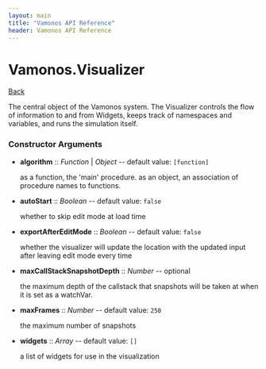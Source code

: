 ```yaml
---
layout: main
title: "Vamonos API Reference"
header: Vamonos API Reference
---
```



Vamonos.Visualizer
==================

[Back](index.html)

The central object of the Vamonos system. The Visualizer controls
the flow of information to and from Widgets, keeps track of
namespaces and variables, and runs the simulation itself.


### Constructor Arguments

 * **algorithm** :: *Function* | *Object* -- default value: `[function]`

    as a function, the 'main' procedure. as an object, an association of procedure names to functions.



 * **autoStart** :: *Boolean* -- default value: `false`

    whether to skip edit mode at load time



 * **exportAfterEditMode** :: *Boolean* -- default value: `false`

    whether the visualizer will update the location with the updated input after leaving edit mode every time



 * **maxCallStackSnapshotDepth** :: *Number* -- optional

    the maximum depth of the callstack that snapshots will be taken at when it is set as a watchVar.



 * **maxFrames** :: *Number* -- default value: `250`

    the maximum number of snapshots



 * **widgets** :: *Array* -- default value: `[]`

    a list of widgets for use in the visualization



